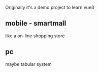 Originally it's a demo project to learn vue3

## mobile - smartmall
like a on-line shopping store

## pc
maybe tabular system

